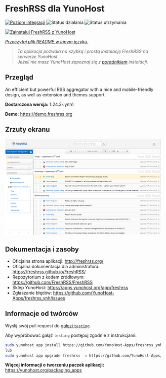 <!--
To README zostało automatycznie wygenerowane przez <https://github.com/YunoHost/apps/tree/master/tools/readme_generator>
Nie powinno być ono edytowane ręcznie.
-->

# FreshRSS dla YunoHost

[![Poziom integracji](https://apps.yunohost.org/badge/integration/freshrss)](https://ci-apps.yunohost.org/ci/apps/freshrss/)
![Status działania](https://apps.yunohost.org/badge/state/freshrss)
![Status utrzymania](https://apps.yunohost.org/badge/maintained/freshrss)

[![Zainstaluj FreshRSS z YunoHost](https://install-app.yunohost.org/install-with-yunohost.svg)](https://install-app.yunohost.org/?app=freshrss)

*[Przeczytaj plik README w innym języku.](./ALL_README.md)*

> *Ta aplikacja pozwala na szybką i prostą instalację FreshRSS na serwerze YunoHost.*  
> *Jeżeli nie masz YunoHost zapoznaj się z [poradnikiem](https://yunohost.org/install) instalacji.*

## Przegląd

An efficient but powerful RSS aggregator with a nice and mobile-friendly design, as well as extension and themes support.


**Dostarczona wersja:** 1.24.3~ynh1

**Demo:** <https://demo.freshrss.org>

## Zrzuty ekranu

![Zrzut ekranu z FreshRSS](./doc/screenshots/screenshot.png)

## Dokumentacja i zasoby

- Oficjalna strona aplikacji: <http://freshrss.org/>
- Oficjalna dokumentacja dla administratora: <https://freshrss.github.io/FreshRSS/>
- Repozytorium z kodem źródłowym: <https://github.com/FreshRSS/FreshRSS>
- Sklep YunoHost: <https://apps.yunohost.org/app/freshrss>
- Zgłaszanie błędów: <https://github.com/YunoHost-Apps/freshrss_ynh/issues>

## Informacje od twórców

Wyślij swój pull request do [gałęzi `testing`](https://github.com/YunoHost-Apps/freshrss_ynh/tree/testing).

Aby wypróbować gałąź `testing` postępuj zgodnie z instrukcjami:

```bash
sudo yunohost app install https://github.com/YunoHost-Apps/freshrss_ynh/tree/testing --debug
lub
sudo yunohost app upgrade freshrss -u https://github.com/YunoHost-Apps/freshrss_ynh/tree/testing --debug
```

**Więcej informacji o tworzeniu paczek aplikacji:** <https://yunohost.org/packaging_apps>
